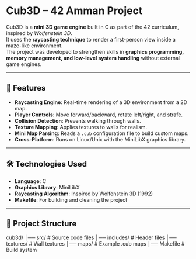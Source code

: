 # Cub3D – 42 Amman Project

Cub3D is a **mini 3D game engine** built in C as part of the 42 curriculum, inspired by *Wolfenstein 3D*.  
It uses the **raycasting technique** to render a first-person view inside a maze-like environment.  
The project was developed to strengthen skills in **graphics programming, memory management, and low-level system handling** without external game engines.


---

## 🚀 Features
- **Raycasting Engine**: Real-time rendering of a 3D environment from a 2D map.  
- **Player Controls**: Move forward/backward, rotate left/right, and strafe.  
- **Collision Detection**: Prevents walking through walls.  
- **Texture Mapping**: Applies textures to walls for realism.  
- **Mini Map Parsing**: Reads a `.cub` configuration file to build custom maps.  
- **Cross-Platform**: Runs on Linux/Unix with the MiniLibX graphics library.  

---

## 🛠️ Technologies Used
- **Language**: C  
- **Graphics Library**: MiniLibX  
- **Raycasting Algorithm**: Inspired by Wolfenstein 3D (1992)  
- **Makefile**: For building and cleaning the project  

---

## 📂 Project Structure
cub3d/
│── src/ # Source code files
│── includes/ # Header files
│── textures/ # Wall textures
│── maps/ # Example .cub maps
│── Makefile # Build system

